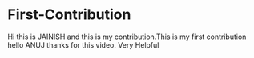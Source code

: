 # First-Contribution
Hi this is JAINISH and this is my contribution.This is my first contribution
hello ANUJ thanks for this video. Very Helpful
